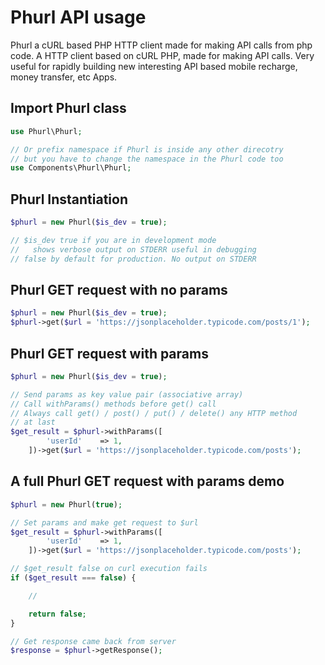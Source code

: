 # Phurl API usage

Phurl a cURL based PHP HTTP client made for making API calls from php code.
A HTTP client based on cURL PHP, made for making API calls. Very useful for rapidly building new interesting API based mobile recharge, money transfer, etc Apps.

## Import Phurl class
```php
use Phurl\Phurl;

// Or prefix namespace if Phurl is inside any other direcotry
// but you have to change the namespace in the Phurl code too
use Components\Phurl\Phurl;
```

## Phurl Instantiation
```php
$phurl = new Phurl($is_dev = true);

// $is_dev true if you are in development mode
//   shows verbose output on STDERR useful in debugging
// false by default for production. No output on STDERR
```

## Phurl GET request with no params
```php
$phurl = new Phurl($is_dev = true);
$phurl->get($url = 'https://jsonplaceholder.typicode.com/posts/1');
```

## Phurl GET request with params
```php
$phurl = new Phurl($is_dev = true);

// Send params as key value pair (associative array)
// Call withParams() methods before get() call
// Always call get() / post() / put() / delete() any HTTP method
// at last
$get_result = $phurl->withParams([
		'userId'	=> 1,
	])->get($url = 'https://jsonplaceholder.typicode.com/posts');
```


## A full Phurl GET request with params demo
```php
$phurl = new Phurl(true);

// Set params and make get request to $url
$get_result = $phurl->withParams([
		'userId'	=> 1,
	])->get($url = 'https://jsonplaceholder.typicode.com/posts');

// $get_result false on curl execution fails
if ($get_result === false) {

	// 

	return false;
}

// Get response came back from server
$response = $phurl->getResponse();
```